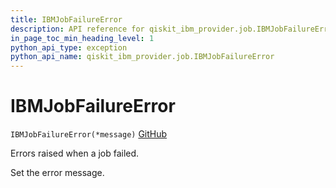 ```yaml
---
title: IBMJobFailureError
description: API reference for qiskit_ibm_provider.job.IBMJobFailureError
in_page_toc_min_heading_level: 1
python_api_type: exception
python_api_name: qiskit_ibm_provider.job.IBMJobFailureError
---
```


# IBMJobFailureError

<span id="qiskit_ibm_provider.job.IBMJobFailureError" />

`IBMJobFailureError(*message)` [GitHub](https://github.com/qiskit/qiskit-ibm-provider/tree/stable/0.10/qiskit_ibm_provider/job/exceptions.py "view source code")

Errors raised when a job failed.

Set the error message.

